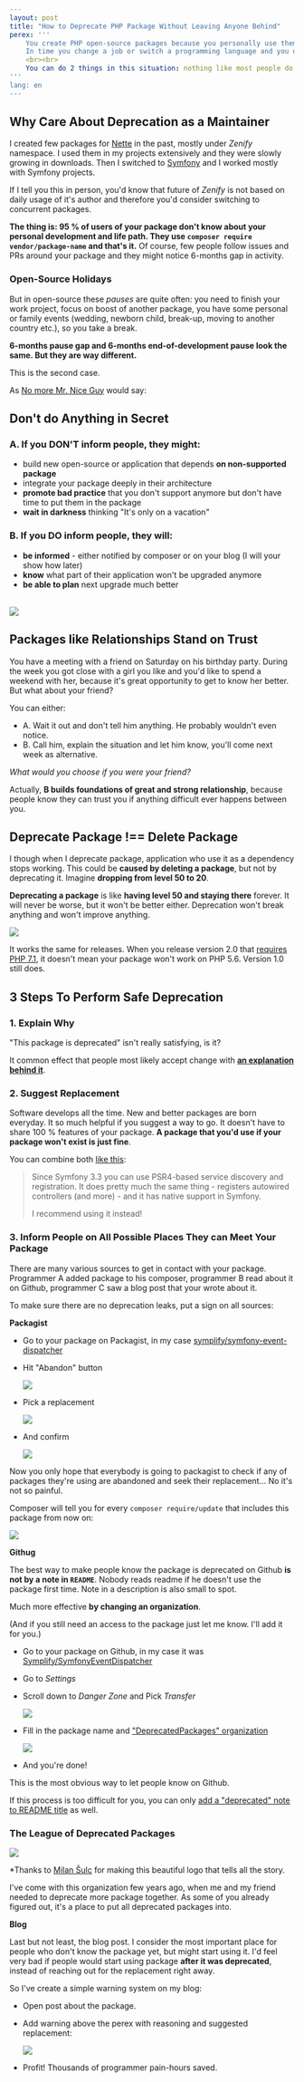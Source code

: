 ```yaml
---
layout: post
title: "How to Deprecate PHP Package Without Leaving Anyone Behind"
perex: '''
    You create PHP open-source packages because you personally use them in your projects. <strong>And you take care of them.</strong>
    In time you change a job or switch a programming language and you don't have time to take care of them properly. Number of issues and PRs grows and <strong>package is slowly getting obsolete</strong>. 
    <br><br>
    You can do 2 things in this situation: nothing like most people do or <strong>take responsibility, deprecate package and inform your users about better alternative</strong>.
'''
lang: en
---
```


## Why Care About Deprecation as a Maintainer

I created few packages for [Nette](https://nette.org) in the past, mostly under *Zenify* namespace. I used them in my projects extensively and they were slowly growing in downloads. Then I switched to [Symfony](https://symfony.com) and I worked mostly with Symfony projects.

If I tell you this in person, you'd know that future of *Zenify* is not based on daily usage of it's author and therefore you'd consider switching to concurrent packages.

**The thing is: 95 % of users of your package don't know about your personal development and life path. They use `composer require vendor/package-name` and that's it.** Of course, few people follow issues and PRs around your package and they might notice 6-months gap in activity. 

### Open-Source Holidays  

But in open-source these *pauses* are quite often: you need to finish your work project, focus on boost of another package, you have some personal or family events (wedding, newborn child, break-up, moving to another country etc.), so you take a break.

**6-months pause gap and 6-months end-of-development pause look the same. But they are way different.** 

This is the second case.

As [No more Mr. Nice Guy](https://www.amazon.com/No-More-Mr-Nice-Guy/dp/0762415339) would say:
 
## Don't do Anything in Secret

### A. If you DON'T inform people, they might:

- build new open-source or application that depends **on non-supported package**
- integrate your package deeply in their architecture 
- **promote bad practice** that you don't support anymore but don't have time to put them in the package
- **wait in darkness** thinking "It's only on a vacation"
 
### B. If you DO inform people, they will:

- **be informed** - either notified by composer or on your blog (I will your show how later)
- **know** what part of their application won't be upgraded anymore
- **be able to plan** next upgrade much better

<br>

<img src="/assets/images/posts/2017/deprecate/trust.jpg" class="thumbnail">

## Packages like Relationships Stand on Trust

You have a meeting with a friend on Saturday on his birthday party. During the week you got close with a girl you like and you'd like to spend a weekend with her, because it's great opportunity to get to know her better. But what about your friend?
   
You can either:
 
- A. Wait it out and don't tell him anything. He probably wouldn't even notice. 
- B. Call him, explain the situation and let him know, you'll come next week as alternative.

*What would you choose if you were your friend?*
 
Actually, **B builds foundations of great and strong relationship**, because people know they can trust you if anything difficult ever happens between you.


## Deprecate Package !== Delete Package 

I though when I deprecate package, application who use it as a dependency stops working. This could be **caused by deleting a package**, but not by deprecating it. Imagine **dropping from level 50 to 20**. 

**Deprecating a package** is like **having level 50 and staying there** forever. It will never be worse, but it won't be better either. Deprecation won't break anything and won't improve anything.

<a href="https://seld.be/notes/php-versions-stats-2016-2-edition">
<img src="https://seld.be/images/update-reqs.png" class="thumbnail">
</a>

It works the same for releases. When you release version 2.0 that [requires PHP 7.1](/blog/2017/06/05/go-php-71/), it doesn't mean your package won't work on PHP 5.6. Version 1.0 still does.


## 3 Steps To Perform Safe Deprecation 

### 1. Explain Why

"This package is deprecated" isn't really satisfying, is it?

It common effect that people most likely accept change with [**an explanation behind it**](https://startwithwhy.com/).

### 2. Suggest Replacement

Software develops all the time. New and better packages are born everyday. 
It so much helpful if you suggest a way to go. It doesn't have to share 100 % features of your package. **A package that you'd use if your package won't exist is just fine**.

You can combine both [like this](/blog/2016/03/10/autowired-controllers-as-services-for-lazy-people/): 

> Since Symfony 3.3 you can use PSR4-based service discovery and registration. It does pretty much the 
same thing - registers autowired controllers (and more) - and it has native support in Symfony. 
>
> I recommend using it instead!

### 3. Inform People on All Possible Places They can Meet Your Package

There are many various sources to get in contact with your package. Programmer A added package to his composer, programmer B read about it on Github, programmer C saw a blog post that your wrote about it.

To make sure there are no deprecation leaks, put a sign on all sources:

**Packagist**

- Go to your package on Packagist, in my case [symplify/symfony-event-dispatcher](https://packagist.org/packages/symplify/symfony-event-dispatcher)
- Hit "Abandon" button

    <img src="/assets/images/posts/2017/deprecate/packagist-abandon.png" class="thumbnail">

- Pick a replacement

    <img src="/assets/images/posts/2017/deprecate/packagist-replacement.png" class="thumbnail">

- And confirm

    <img src="/assets/images/posts/2017/deprecate/packagist-abandoned.png" class="thumbnail">

Now you only hope that everybody is going to packagist to check if any of packages they're using are abandoned and seek their replacement... No it's not so painful.

Composer will tell you for every `composer require/update` that includes this package from now on:

<img src="/assets/images/posts/2017/deprecate/composer-info.png" class="thumbnail">

**Githug**

The best way to make people know the package is deprecated on Github **is not by a note in `README`**. Nobody reads readme if he doesn't use the package first time. Note in a description is also small to spot.

Much more effective **by changing an organization**.

(And if you still need an access to the package just let me know. I'll add it for you.)

- Go to your package on Github, in my case it was [Symplify/SymfonyEventDispatcher](https://github.com/Symplify/SymfonyEventDispatcher)
- Go to *Settings*
- Scroll down to *Danger Zone* and Pick *Transfer*

    <img src="/assets/images/posts/2017/deprecate/github-danger-zone.png" class="thumbnail">

- Fill in the package name and ["DeprecatedPackages" organization](https://github.com/DeprecatedPackages)

    <img src="/assets/images/posts/2017/deprecate/github-transfer.png" class="thumbnail">

- And you're done!

This is the most obvious way to let people know on Github. 

If this process is too difficult for you, you can only [add a "deprecated" note to README title](https://github.com/DeprecatedPackages/ControllerAutowire#controller-autowire---deprecated-in-core-of-symfony-33) as well.   


### The League of Deprecated Packages

<a href="https://github.com/DeprecatedPackages">
    <img src="https://avatars0.githubusercontent.com/u/22506867?v=3&s=200" class="thumbnail">
</a>

*Thanks to [Milan Šulc](https://f3l1x.io/) for making this beautiful logo that tells all the story.

I've come with this organization few years ago, when me and my friend needed to deprecate more package together. As some of you already figured out, it's a place to put all deprecated packages into.

**Blog**

Last but not least, the blog post. I consider the most important place for people who don't know the package yet, but might start using it. I'd feel very bad if people would start using package **after it was deprecated**, instead of reaching out for the replacement right away.
 
So I've create a simple warning system on my blog: 

- Open post about the package.
- Add warning above the perex with reasoning and suggested replacement: 

    <img src="/assets/images/posts/2017/deprecate/github-transfer.png" class="thumbnail">
    
- Profit! Thousands of programmer pain-hours saved.

